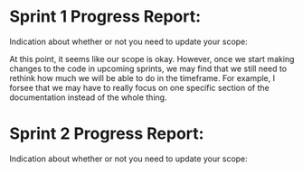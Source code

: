 # Sprint 1 Progress Report:

Indication about whether or not you need to update your scope:

At this point, it seems like our scope is okay. However, once we start making changes to the code in upcoming sprints, we may find that we still need to rethink how much we will be able to do in the timeframe. For example, I forsee that we may have to really focus on one specific section of the documentation instead of the whole thing.

# Sprint 2 Progress Report:

Indication about whether or not you need to update your scope:
